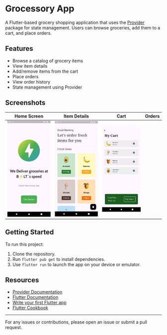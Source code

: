 # Grocessory App

A Flutter-based grocery shopping application that uses the [Provider](https://pub.dev/packages/provider) package for state management. Users can browse groceries, add them to a cart, and place orders.

## Features

- Browse a catalog of grocery items
- View item details
- Add/remove items from the cart
- Place orders
- View order history
- State management using Provider

## Screenshots

| Home Screen | Item Details | Cart | Orders |
|:-----------:|:------------:|:----:|:------:|
| ![Home](screenshots/first.png) | ![Details](screenshots/second.png) | ![Cart](screenshots/third.png) | 

## Getting Started

To run this project:

1. Clone the repository.
2. Run `flutter pub get` to install dependencies.
3. Use `flutter run` to launch the app on your device or emulator.

## Resources

- [Provider Documentation](https://pub.dev/packages/provider)
- [Flutter Documentation](https://docs.flutter.dev/)
- [Write your first Flutter app](https://docs.flutter.dev/get-started/codelab)
- [Flutter Cookbook](https://docs.flutter.dev/cookbook)

---
For any issues or contributions, please open an issue or submit a pull request.
